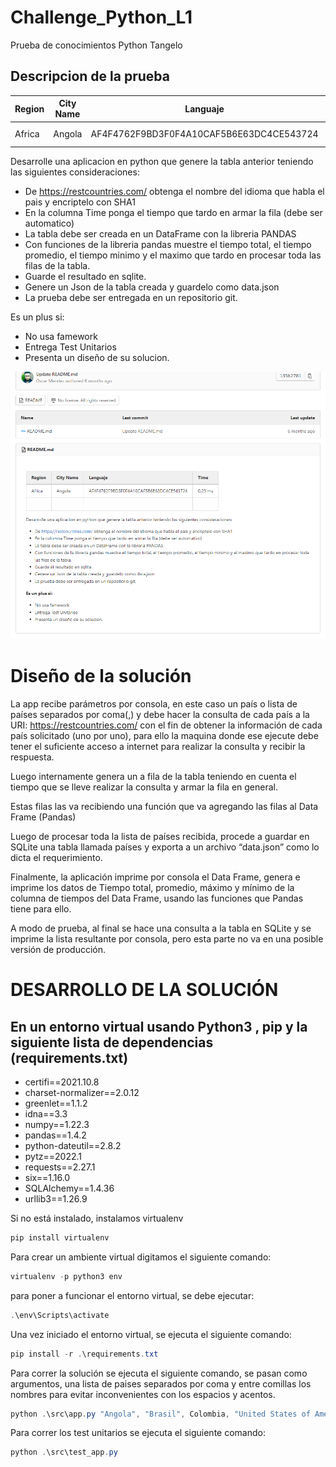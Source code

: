 # Challenge_Python_L1
Prueba de conocimientos Python Tangelo

## Descripcion de la prueba

| Region         | City Name       | Languaje                                   | Time    |
| ----- | ---- | ----- | ---- |
| Africa         | Angola          | AF4F4762F9BD3F0F4A10CAF5B6E63DC4CE543724   | 0.23 ms |


Desarrolle una aplicacion en python que genere la tabla anterior teniendo las siguientes consideraciones:

- De https://restcountries.com/ obtenga el nombre del idioma que habla el pais y encriptelo con SHA1
- En la columna Time ponga el tiempo que tardo en armar la fila (debe ser automatico)
- La tabla debe ser creada en un DataFrame con la libreria PANDAS
- Con funciones de la libreria pandas muestre el tiempo total, el tiempo promedio, el tiempo minimo y el maximo que tardo en procesar toda las filas de la tabla.
- Guarde el resultado en sqlite.
- Genere un Json de la tabla creada y guardelo como data.json
- La prueba debe ser entregada en un repositorio git.

Es un plus si:

- No usa famework
- Entrega Test Unitarios
- Presenta un diseño de su solucion.

![avatar](test.png)


# Diseño de la solución

La app recibe parámetros por consola, en este caso un país o lista de países separados por coma(,) y debe hacer la consulta de cada país a la URI: https://restcountries.com/ con el fin de obtener la información de cada país solicitado (uno por uno), para ello la maquina donde ese ejecute debe tener el suficiente acceso a internet para realizar la consulta y recibir la respuesta.

Luego internamente genera un a fila de la tabla teniendo en cuenta el tiempo que se lleve realizar la consulta y armar la fila en general.

Estas filas las va recibiendo una función que va agregando las filas al Data Frame (Pandas)

Luego de procesar toda la lista de países recibida, procede a guardar en SQLite una tabla llamada países y exporta a un archivo “data.json” como lo dicta el requerimiento.

Finalmente, la aplicación imprime por consola el Data Frame, genera e imprime los datos de Tiempo total, promedio,  máximo y mínimo de la columna de tiempos del Data Frame, usando las funciones que Pandas tiene para ello.

A modo de prueba, al final se hace una consulta a la tabla en SQLite y se imprime la lista resultante por consola, pero esta parte no va en una posible versión de producción. 

# DESARROLLO DE LA SOLUCIÓN
## En un entorno virtual usando Python3 , pip y la siguiente lista de dependencias (requirements.txt)
- certifi==2021.10.8
- charset-normalizer==2.0.12
- greenlet==1.1.2
- idna==3.3
- numpy==1.22.3
- pandas==1.4.2
- python-dateutil==2.8.2
- pytz==2022.1
- requests==2.27.1
- six==1.16.0
- SQLAlchemy==1.4.36
- urllib3==1.26.9



Si no está instalado, instalamos virtualenv

```powershell
pip install virtualenv
```

Para crear un ambiente virtual digitamos el siguiente comando:

```powershell
virtualenv -p python3 env
```

para poner a funcionar el entorno virtual, se debe ejecutar:

```powershell
.\env\Scripts\activate
```

Una vez iniciado el entorno virtual, se ejecuta el siguiente comando:

```powershell
pip install -r .\requirements.txt
```

Para correr la solución se ejecuta el siguiente comando, se pasan como argumentos, una lista de paises separados por coma y entre comillas los nombres para evitar inconvenientes con los espacios y acentos.

```powershell
python .\src\app.py "Angola", "Brasil", Colombia, "United States of America", "United K", "Venezuela", "España","Valledupar","Bogota"
```

Para correr los test unitarios se ejecuta el siguiente comando:

```powershell
python .\src\test_app.py
```


